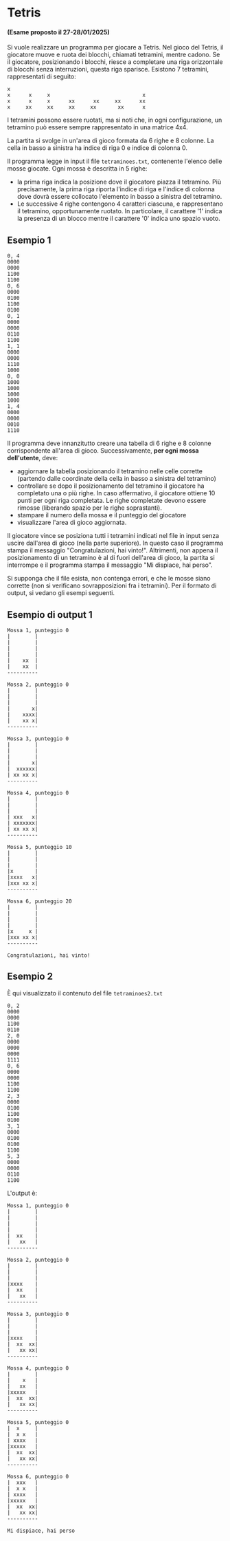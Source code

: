 # Tetris

#### (Esame proposto il 27-28/01/2025)


Si vuole realizzare un programma per giocare a Tetris. Nel gioco del Tetris, il giocatore muove e ruota dei blocchi, chiamati tetramini, mentre cadono. Se il giocatore, posizionando i blocchi, riesce a completare una riga orizzontale di blocchi senza interruzioni, questa riga sparisce. Esistono 7 tetramini, rappresentati di seguito:

```
x    
x      x     x                              x
x      x     x      xx      xx     xx      xx
x     xx     xx     xx     xx       xx      x  
```

I tetramini possono essere ruotati, ma si noti che, in ogni configurazione, un tetramino può essere sempre rappresentato in una matrice 4x4.

La partita si svolge in un'area di gioco formata da 6 righe e 8 colonne. La cella in basso a sinistra ha indice di riga 0 e indice di colonna 0.

Il programma legge in input il file `tetraminoes.txt`, contenente l'elenco delle mosse giocate. Ogni mossa è descritta in 5 righe: 

- la prima riga indica la posizione dove il giocatore piazza il tetramino. Più precisamente, la prima riga riporta l'indice di riga e l'indice di colonna dove dovrà essere collocato l'elemento in basso a sinistra del tetramino. 
- Le successive 4 righe contengono 4 caratteri ciascuna, e rappresentano il tetramino, opportunamente ruotato. In particolare, il carattere '1' indica la presenza di un blocco mentre il carattere '0' indica uno spazio vuoto.

## Esempio 1

```
0, 4
0000
0000
1100
1100
0, 6
0000
0100
1100
0100
0, 1
0000
0000
0110
1100
1, 1
0000
0000
1110
1000
0, 0
1000
1000
1000
1000
1, 4
0000
0000
0010
1110
```

Il programma deve innanzitutto creare una tabella di 6 righe e 8 colonne corrispondente all'area di gioco. Successivamente, **per ogni mossa dell'utente**, deve: 

- aggiornare la tabella posizionando il tetramino nelle celle corrette (partendo dalle coordinate della cella in basso a sinistra del tetramino) 
- controllare se dopo il posizionamento del tetramino il giocatore ha completato una o più righe. In caso affermativo, il giocatore ottiene 10 punti per ogni riga completata. Le righe completate devono essere rimosse (liberando spazio per le righe soprastanti). 
- stampare il numero della mossa e il punteggio del giocatore 
- visualizzare l'area di gioco aggiornata.

Il giocatore vince se posiziona tutti i tetramini indicati nel file in input senza uscire dall'area di gioco (nella parte superiore). In questo caso il programma stampa il messaggio "Congratulazioni, hai vinto!". Altrimenti, non appena il posizionamento di un tetramino è al di fuori dell'area di gioco, la partita si interrompe e il programma stampa il messaggio "Mi dispiace, hai perso".

Si supponga che il file esista, non contenga errori, e che le mosse siano corrette (non si verificano sovrapposizioni fra i tetramini). Per il formato di output, si vedano gli esempi seguenti.

## Esempio di output 1

```
Mossa 1, punteggio 0
|        |
|        |
|        |
|        |
|    xx  |
|    xx  |
----------

Mossa 2, punteggio 0
|        |
|        |
|        |
|       x|
|    xxxx|
|    xx x|
----------

Mossa 3, punteggio 0
|        |
|        |
|        |
|       x|
|  xxxxxx|
| xx xx x|
----------

Mossa 4, punteggio 0
|        |
|        |
|        |
| xxx   x|
| xxxxxxx|
| xx xx x|
----------

Mossa 5, punteggio 10
|        |
|        |
|        |
|x       |
|xxxx   x|
|xxx xx x|
----------

Mossa 6, punteggio 20
|        |
|        |
|        |
|        |
|x     x |
|xxx xx x|
----------

Congratulazioni, hai vinto!
```

## Esempio 2

È qui visualizzato il contenuto del file `tetraminoes2.txt`

```
0, 2
0000
0000
1100
0110
2, 0
0000
0000
0000
1111
0, 6
0000
0000
1100
1100
2, 3
0000
0100
1100
0100
3, 1
0000
0100
0100
1100
5, 3
0000
0000
0110
1100
```

L'output è:

```
Mossa 1, punteggio 0
|        |
|        |
|        |
|        |
|  xx    |
|   xx   |
----------

Mossa 2, punteggio 0
|        |
|        |
|        |
|xxxx    |
|  xx    |
|   xx   |
----------

Mossa 3, punteggio 0
|        |
|        |
|        |
|xxxx    |
|  xx  xx|
|   xx xx|
----------

Mossa 4, punteggio 0
|        |
|    x   |
|   xx   |
|xxxxx   |
|  xx  xx|
|   xx xx|
----------

Mossa 5, punteggio 0
|  x     |
|  x x   |
| xxxx   |
|xxxxx   |
|  xx  xx|
|   xx xx|
----------

Mossa 6, punteggio 0
|  xxx   |
|  x x   |
| xxxx   |
|xxxxx   |
|  xx  xx|
|   xx xx|
----------

Mi dispiace, hai perso
```